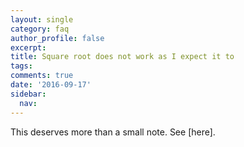 ```yaml
---
layout: single
category: faq
author_profile: false
excerpt: 
title: Square root does not work as I expect it to
tags:
comments: true
date: '2016-09-17'
sidebar:
  nav:
---
```


This deserves more than a small note. See [here].
